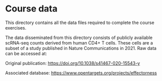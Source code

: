 # Course data

This directory contains all the data files required to complete the course exercises.


The data disseminated from this directory consists of publicly available scRNA-seq counts derived from human CD4+ T cells. These cells are a subset of a study published in Nature Communications in 2021. Raw data can be accessed at:


Original publication: https://doi.org/10.1038/s41467-020-15543-y

Associated database:  https://www.opentargets.org/projects/effectorness
